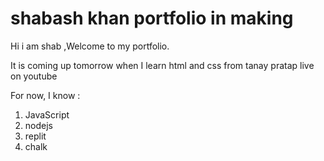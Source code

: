 # shabash khan portfolio in making  
Hi i am shab ,Welcome to my portfolio.

It is coming up tomorrow when I learn html and css from tanay pratap live on youtube

For now, I know :

1. JavaScript
1. nodejs
1. replit
1. chalk 